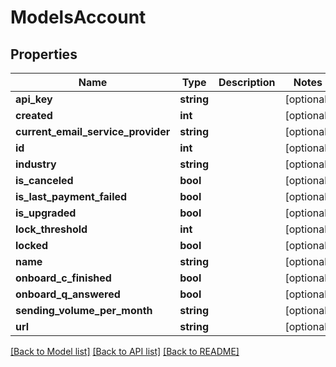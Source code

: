 # ModelsAccount

## Properties
Name | Type | Description | Notes
------------ | ------------- | ------------- | -------------
**api_key** | **string** |  | [optional] 
**created** | **int** |  | [optional] 
**current_email_service_provider** | **string** |  | [optional] 
**id** | **int** |  | [optional] 
**industry** | **string** |  | [optional] 
**is_canceled** | **bool** |  | [optional] 
**is_last_payment_failed** | **bool** |  | [optional] 
**is_upgraded** | **bool** |  | [optional] 
**lock_threshold** | **int** |  | [optional] 
**locked** | **bool** |  | [optional] 
**name** | **string** |  | [optional] 
**onboard_c_finished** | **bool** |  | [optional] 
**onboard_q_answered** | **bool** |  | [optional] 
**sending_volume_per_month** | **string** |  | [optional] 
**url** | **string** |  | [optional] 

[[Back to Model list]](../README.md#documentation-for-models) [[Back to API list]](../README.md#documentation-for-api-endpoints) [[Back to README]](../README.md)


